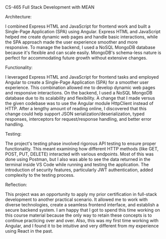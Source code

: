 CS-465 Full Stack Development with MEAN

Architecture:

I combined Express HTML and JavaScript for frontend work and built a Single-Page Application (SPA) using Angular. Express HTML and JavaScript helped me create dynamic web pages and handle basic interactions, while the SPA approach made the user experience smoother and more responsive. To manage the backend, I used a NoSQL MongoDB database because it's flexible and can scale easily. MongoDB's schema-less nature is perfect for accommodating future growth without extensive changes.

Functionality:

I leveraged Express HTML and JavaScript for frontend tasks and employed Angular to create a Single-Page Application (SPA) for a smoother user experience. This combination allowed me to develop dynamic web pages and responsive interactions. On the backend, I used a NoSQL MongoDB database due to its scalability and flexibility. A change that I made versus the given codebase was to use the Angular module HttpClient instead of HTTP. After a lengthy amount of reading online, I discovered that this change could help support JSON serialization/deserialization, typed responses, interceptors for request/response handling, and better error handling.

Testing:

The project's testing phase involved rigorous API testing to ensure proper functionality. This meant examining how different HTTP methods (like GET, POST, PUT, DELETE) interacted with various endpoints. Most of this was done using Postman, but I also was able to see the data returned in the terminal inside VS Code while running and testing the application. The introduction of security features, particularly JWT authentication, added complexity to the testing process. 

Reflection:

This project was an opportunity to apply my prior certification in full-stack development to another practical scenario. It allowed me to work with diverse technologies, create a seamless frontend interface, and establish a secure backend system. I am happy that I got to spend this time working on this course material because the only way to retain these concepts is to continue practicing over and over. Also, this was my first time working with Angular, and I found it to be intuitive and very different from my experience using React in the past. 
